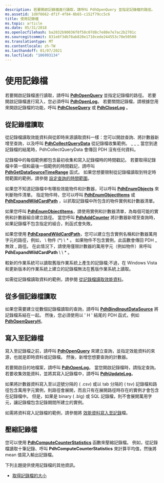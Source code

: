 ```yaml
---
description: 若要開啟記錄檔進行讀取，請呼叫 PdhOpenQuery 並指定記錄檔的路徑。
ms.assetid: 1d8f8662-df1f-4f84-8b65-c152f79cc5c6
title: 使用記錄檔
ms.topic: article
ms.date: 05/31/2018
ms.openlocfilehash: ba2032b90036f8f58c07d8c7e80e7e7ac2b2701c
ms.sourcegitcommit: 831e8f3db78ab820e1710cede244553c70e50500
ms.translationtype: MT
ms.contentlocale: zh-TW
ms.lasthandoff: 01/07/2021
ms.locfileid: "106993134"
---
```

# <a name="working-with-log-files"></a>使用記錄檔

若要開啟記錄檔進行讀取，請呼叫 [**PdhOpenQuery**](/windows/desktop/api/Pdh/nf-pdh-pdhopenquerya) 並指定記錄檔的路徑。 若要開啟記錄檔進行寫入，您必須呼叫 [**PdhOpenLog**](/windows/desktop/api/Pdh/nf-pdh-pdhopenloga)。 若要關閉記錄檔，請根據您用來開啟記錄檔的功能，呼叫 [**PdhCloseQuery**](/windows/desktop/api/Pdh/nf-pdh-pdhclosequery) 或 [**PdhCloseLog**](/windows/desktop/api/Pdh/nf-pdh-pdhcloselog) 。

## <a name="reading-from-a-log-file"></a>從記錄檔讀取

從記錄檔讀取效能資料與從即時來源讀取資料一樣：您可以開啟查詢、將計數器新增至查詢，以及呼叫 [**PdhCollectQueryData**](/windows/desktop/api/Pdh/nf-pdh-pdhcollectquerydata) 從記錄檔收集範例。  \_ \_ \_ 當您到達記錄檔的結尾時，PdhCollectQueryData 會傳回 PDH 沒有任何資料。

記錄檔中的每個範例都包含最初收集和寫入記錄檔時的時間戳記。 若要取得記錄檔中第一個和最後一個範例的時間戳記，請呼叫 [**PdhGetDataSourceTimeRange**](/windows/desktop/api/Pdh/nf-pdh-pdhgetdatasourcetimerangea) 函式。 如果您想要限制從記錄檔讀取到特定時間範圍的範例，請參閱 [設定查詢的時間範圍](setting-a-time-range-for-a-query.md)。

如果您不知道記錄檔中有哪些效能物件和計數器，可以呼叫 [**PdhEnumObjects**](/windows/desktop/api/Pdh/nf-pdh-pdhenumobjectsa) 來判斷物件清單。 指定物件時，您可以呼叫 [**PdhEnumObjectItems**](/windows/desktop/api/Pdh/nf-pdh-pdhenumobjectitemsa) 或 [**PdhExpandWildCardPath**](/windows/desktop/api/Pdh/nf-pdh-pdhexpandwildcardpatha) ，以抓取記錄檔中所包含的物件實例和計數器清單。

如果您呼叫 [**PdhEnumObjectItems**](/windows/desktop/api/Pdh/nf-pdh-pdhenumobjectitemsa)，請使用實例和計數器清單，為每個可能的實例和計數器組合建立路徑。 當您呼叫 [**PdhAddCounter**](/windows/desktop/api/Pdh/nf-pdh-pdhaddcountera) 將計數器新增至查詢時，如果記錄檔不包含指定的組合，則函式會失敗。

如果您使用 [**PdhExpandWildCardPath**](/windows/desktop/api/Pdh/nf-pdh-pdhexpandwildcardpatha)，您可以建立包含實例名稱和計數器萬用字元的路徑，例如， \\ 物件 (\*) \\ \* 。 如果物件不包含實例，此函數會傳回 PDH \_ 無效 \_ 路徑。 在此情況下，請使用僅限計數器的萬用字元（例如物件）來呼叫 **PdhExpandWildCardPath** \\ \\ \* 。

較新的作業系統可以讀取舊版作業系統上產生的記錄檔;不過，在 Windows Vista 和更新版本的作業系統上建立的記錄檔無法在舊版作業系統上讀取。

如需從記錄檔讀取資料的範例，請參閱 [從記錄檔讀取效能資料](reading-performance-data-from-a-log-file.md)。

## <a name="reading-from-multiple-log-files"></a>從多個記錄檔讀取

如果您需要建立從數個記錄檔讀取的查詢，請呼叫 [**PdhBindInputDataSource**](/windows/desktop/api/Pdh/nf-pdh-pdhbindinputdatasourcea) 將記錄檔系結在一起。 然後，您必須使用以 ' H ' 結尾的 PDH 函式，例如 [**PdhOpenQueryH**](/windows/desktop/api/Pdh/nf-pdh-pdhopenqueryh)。

## <a name="writing-to-a-log-file"></a>寫入至記錄檔

寫入至記錄檔之前，請呼叫 [**PdhOpenQuery**](/windows/desktop/api/Pdh/nf-pdh-pdhopenquerya) 來建立查詢，並指定效能資料的來源，也就是即時資料或記錄檔。 然後，新增您想要查詢的計數器。

若要開啟目的地檔案，請呼叫 [**PdhOpenLog**](/windows/desktop/api/Pdh/nf-pdh-pdhopenloga)。 當您開啟記錄檔時，請指定查詢。 若要收集效能資料，並將其寫入記錄檔中，請呼叫 [**PdhUpdateLog**](/windows/desktop/api/Pdh/nf-pdh-pdhupdateloga)。

如果將計數器資料寫入至以逗號分隔的 ( .csv) 或以 tab 分隔的 ( tsv) 記錄檔和路徑包含萬用字元實例，則路徑會展開，而且只有在展開路徑時存在的實例才會包含在記錄檔中。 但是，如果是 binary ( .blg) 或 SQL 記錄檔，則不會展開萬用字元，讓記錄檔包含記錄期間所建立的實例。

如需將資料寫入記錄檔的範例，請參閱將 [效能資料寫入至記錄](writing-performance-data-to-a-log-file.md)檔。

## <a name="compressing-a-log-file"></a>壓縮記錄檔

您可以使用 [**PdhComputeCounterStatistics**](/windows/desktop/api/Pdh/nf-pdh-pdhcomputecounterstatistics) 函數來壓縮記錄檔。 例如，從記錄檔讀取十筆記錄、呼叫 **PdhComputeCounterStatistics** 來計算平均值，然後將 mean 值寫入輸出記錄檔。

下列主題提供使用記錄檔的其他資訊。

-   [取得記錄檔的大小](getting-the-size-of-a-log-file.md)

 

 



